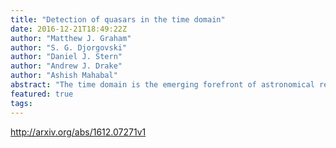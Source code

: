 ```yaml
---
title: "Detection of quasars in the time domain"
date: 2016-12-21T18:49:22Z
author: "Matthew J. Graham"
author: "S. G. Djorgovski"
author: "Daniel J. Stern"
author: "Andrew J. Drake"
author: "Ashish Mahabal"
abstract: "The time domain is the emerging forefront of astronomical research with new facilities and instruments providing unprecedented amounts of data on the temporal behavior of astrophysical populations. Dealing with the size and complexity of this requires new techniques and methodologies. Quasars are an ideal work set for developing and applying these: they vary in a detectable but not easily quantifiable manner whose physical origins are poorly understood. In this paper, we will review how quasars are identified by their variability and how these techniques can be improved, what physical insights into their variability can be gained from studying extreme examples of variability, and what approaches can be taken to increase the number of quasars known. These will demonstrate how astroinformatics is essential to discovering and understanding this important population."
featured: true
tags:
---
```

http://arxiv.org/abs/1612.07271v1